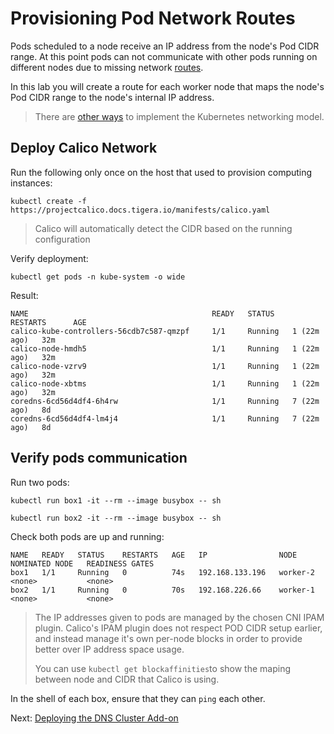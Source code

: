 # Provisioning Pod Network Routes

Pods scheduled to a node receive an IP address from the node's Pod CIDR range. At this point pods can not communicate with other pods running on different nodes due to missing network [routes](https://cloud.google.com/compute/docs/vpc/routes).

In this lab you will create a route for each worker node that maps the node's Pod CIDR range to the node's internal IP address.

> There are [other ways](https://kubernetes.io/docs/concepts/cluster-administration/networking/#how-to-achieve-this) to implement the Kubernetes networking model.

## Deploy Calico Network

Run the following only once on the host that used to provision computing instances:

```shell
kubectl create -f https://projectcalico.docs.tigera.io/manifests/calico.yaml
```

> Calico will automatically detect the CIDR based on the running configuration

Verify deployment:

```shell
kubectl get pods -n kube-system -o wide
```

Result:

```
NAME                                         READY   STATUS    RESTARTS      AGE
calico-kube-controllers-56cdb7c587-qmzpf     1/1     Running   1 (22m ago)   32m
calico-node-hmdh5                            1/1     Running   1 (22m ago)   32m
calico-node-vzrv9                            1/1     Running   1 (22m ago)   32m
calico-node-xbtms                            1/1     Running   1 (22m ago)   32m
coredns-6cd56d4df4-6h4rw                     1/1     Running   7 (22m ago)   8d
coredns-6cd56d4df4-lm4j4                     1/1     Running   7 (22m ago)   8d

```



## Verify pods communication

Run two pods:

```shell
kubectl run box1 -it --rm --image busybox -- sh
```

```shell
kubectl run box2 -it --rm --image busybox -- sh
```

Check both pods are up and running:

```
NAME   READY   STATUS    RESTARTS   AGE   IP                NODE       NOMINATED NODE   READINESS GATES
box1   1/1     Running   0          74s   192.168.133.196   worker-2   <none>           <none>
box2   1/1     Running   0          70s   192.168.226.66    worker-1   <none>           <none>
```

> The IP addresses given to pods are managed by the chosen CNI IPAM plugin. Calico's IPAM plugin does not respect POD CIDR setup earlier, and instead manage it's own per-node blocks in order to provide better over IP address space usage.
> 
> You can use `kubectl get blockaffinities`to show the maping between node and CIDR that Calico is using.

In the shell of each box, ensure that they can `ping` each other.

Next: [Deploying the DNS Cluster Add-on](12-dns-addon.md)
